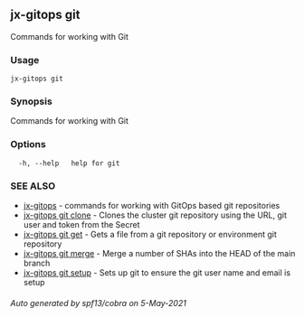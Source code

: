 ## jx-gitops git

Commands for working with Git

### Usage

```
jx-gitops git
```

### Synopsis

Commands for working with Git

### Options

```
  -h, --help   help for git
```

### SEE ALSO

* [jx-gitops](jx-gitops.md)	 - commands for working with GitOps based git repositories
* [jx-gitops git clone](jx-gitops_git_clone.md)	 - Clones the cluster git repository using the URL, git user and token from the Secret
* [jx-gitops git get](jx-gitops_git_get.md)	 - Gets a file from a git repository or environment git repository
* [jx-gitops git merge](jx-gitops_git_merge.md)	 - Merge a number of SHAs into the HEAD of the main branch
* [jx-gitops git setup](jx-gitops_git_setup.md)	 - Sets up git to ensure the git user name and email is setup

###### Auto generated by spf13/cobra on 5-May-2021
